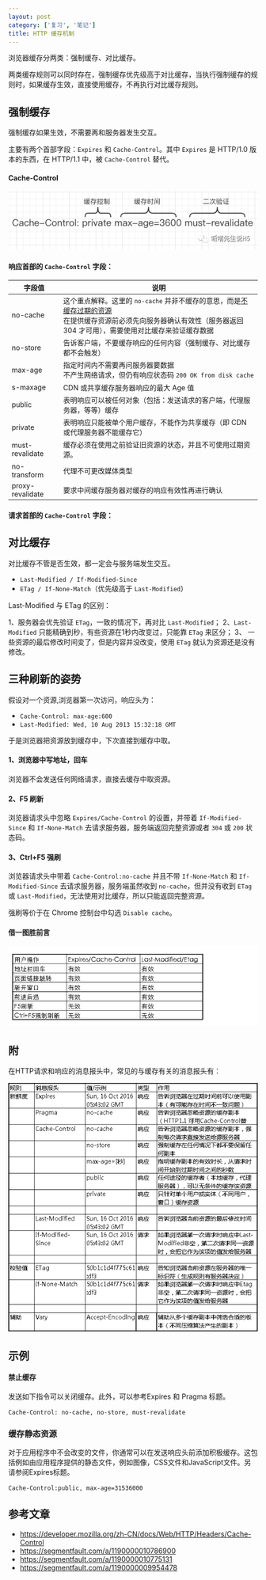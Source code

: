 ```yaml
---
layout: post
category: ['复习', '笔记']
title: HTTP 缓存机制
---
```


浏览器缓存分两类：强制缓存、对比缓存。

两类缓存规则可以同时存在，强制缓存优先级高于对比缓存，当执行强制缓存的规则时，如果缓存生效，直接使用缓存，不再执行对比缓存规则。

## 强制缓存

强制缓存如果生效，不需要再和服务器发生交互。

主要有两个首部字段：`Expires` 和 `Cache-Control`。其中 `Expires` 是 HTTP/1.0 版本的东西，在 HTTP/1.1 中，被 `Cache-Control` 替代。

#### Cache-Control

![Alt text](/res/img/in_posts/1503477393236.png)

#### 响应首部的 `Cache-Control` 字段：

| 字段值 | 说明 |
| -- | -- |
| no-cache |  这个重点解释。这里的 `no-cache` 并非不缓存的意思，而是<u>不缓存过期的资源</u><br />在提供缓存资源前必须先向服务器确认有效性（服务器返回 304 才可用），需要使用对比缓存来验证缓存数据 |
| no-store | 告诉客户端，不要缓存响应的任何内容（强制缓存、对比缓存都不会触发） |
| max-age | 指定时间内不需要再问服务器要数据<br />不产生网络请求，但仍有响应状态码 `200 OK from disk cache` |
| s-maxage | CDN 或共享缓存服务器响应的最大 Age 值 |
| public | 表明响应可以被任何对象（包括：发送请求的客户端，代理服务器，等等）缓存 |
| private | 表明响应只能被单个用户缓存，不能作为共享缓存（即 CDN 或代理服务器不能缓存它） |
| must-revalidate | 缓存必须在使用之前验证旧资源的状态，并且不可使用过期资源。 |
| no-transform | 代理不可更改媒体类型 |
| proxy-revalidate | 要求中间缓存服务器对缓存的响应有效性再进行确认 |

#### 请求首部的 `Cache-Control` 字段：

## 对比缓存

对比缓存不管是否生效，都一定会与服务端发生交互。

- `Last-Modified / If-Modified-Since`
- `ETag / If-None-Match`（优先级高于 `Last-Modified`）

Last-Modified 与 ETag 的区别：

1、服务器会优先验证 `ETag`，一致的情况下，再对比 `Last-Modified`；
2、`Last-Modified` 只能精确到秒，有些资源在1秒内改变过，只能靠 `ETag` 来区分；
3、 一些资源的最后修改时间变了，但是内容并没改变，使用 `ETag` 就认为资源还是没有修改。

## 三种刷新的姿势

假设对一个资源,浏览器第一次访问，响应头为：

- `Cache-Control: max-age:600`
- `Last-Modified: Wed, 10 Aug 2013 15:32:18 GMT`

于是浏览器把资源放到缓存中，下次直接到缓存中取。

#### 1、浏览器中写地址，回车

浏览器不会发送任何网络请求，直接去缓存中取资源。

#### 2、F5 刷新

浏览器请求头中忽略 `Expires/Cache-Control` 的设置，并带着 `If-Modified-Since` 和 `If-None-Match` 去请求服务器，服务端返回完整资源或者 `304` 或 `200` 状态码。

#### 3、Ctrl+F5 强刷

浏览器请求头中带着 `Cache-Control:no-cache` 并且不带  `If-None-Match` 和 `If-Modified-Since` 去请求服务器，服务端虽然收到 `no-cache`，但并没有收到 `ETag` 或 `Last-Modified`，无法使用对比缓存，所以只能返回完整资源。

强刷等价于在 Chrome 控制台中勾选 `Disable cache`。

#### 借一图胜前言

![Alt text](/res/img/in_posts/1503482315088.png)

## 附

在HTTP请求和响应的消息报头中，常见的与缓存有关的消息报头有：

![Alt text](/res/img/in_posts/1503484351920.png)

## 示例

#### 禁止缓存

发送如下指令可以关闭缓存。此外，可以参考Expires 和 Pragma 标题。

```
Cache-Control: no-cache, no-store, must-revalidate
```

### 缓存静态资源

对于应用程序中不会改变的文件，你通常可以在发送响应头前添加积极缓存。这包括例如由应用程序提供的静态文件，例如图像，CSS文件和JavaScript文件。另请参阅Expires标题。

```
Cache-Control:public, max-age=31536000
```

## 参考文章

- <https://developer.mozilla.org/zh-CN/docs/Web/HTTP/Headers/Cache-Control>
- <https://segmentfault.com/a/1190000010786900>
- <https://segmentfault.com/a/1190000010775131>
- <https://segmentfault.com/a/1190000009954478>
